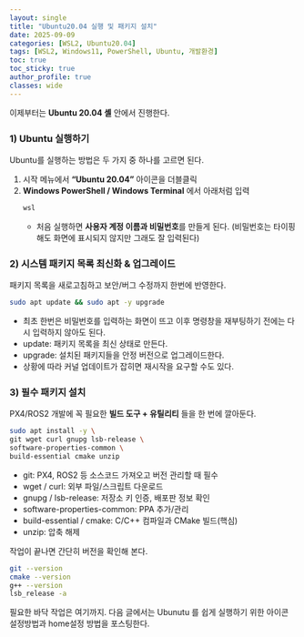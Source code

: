 ```yaml
---
layout: single
title: "Ubuntu20.04 실행 및 패키지 설치"
date: 2025-09-09
categories: [WSL2, Ubuntu20.04]
tags: [WSL2, Windows11, PowerShell, Ubuntu, 개발환경]
toc: true
toc_sticky: true
author_profile: true
classes: wide
---
```


이제부터는 **Ubuntu 20.04 셸** 안에서 진행한다.

### 1) Ubuntu 실행하기
Ubuntu를 실행하는 방법은 두 가지 중 하나를 고르면 된다.

1. 시작 메뉴에서 **“Ubuntu 20.04”** 아이콘을 더블클릭  
2. **Windows PowerShell / Windows Terminal** 에서 아래처럼 입력
   ```powershell
   wsl
   ```
   - 처음 실행하면 **사용자 계정 이름과 비밀번호**를 만들게 된다. (비밀번호는 타이핑해도 화면에 표시되지 않지만 그래도 잘 입력된다)

### 2) 시스템 패키지 목록 최신화 & 업그레이드

  패키지 목록을 새로고침하고 보안/버그 수정까지 한번에 반영한다.

```bash
sudo apt update && sudo apt -y upgrade
```
- 최초 한번은 비밀번호를 입력하는 화면이 뜨고 이후 명령창을 재부팅하기 전에는 다시 입력하지 않아도 된다.
- update: 패키지 목록을 최신 상태로 만든다.
- upgrade: 설치된 패키지들을 안정 버전으로 업그레이드한다.
- 상황에 따라 커널 업데이트가 잡히면 재시작을 요구할 수도 있다.


### 3) 필수 패키지 설치

  PX4/ROS2 개발에 꼭 필요한 **빌드 도구 + 유틸리티** 들을 한 번에 깔아둔다.

  ```bash
sudo apt install -y \
  git wget curl gnupg lsb-release \
  software-properties-common \
  build-essential cmake unzip
```

- git: PX4, ROS2 등 소스코드 가져오고 버전 관리할 때 필수
- wget / curl: 외부 파일/스크립트 다운로드
- gnupg / lsb-release: 저장소 키 인증, 배포판 정보 확인
- software-properties-common: PPA 추가/관리
- build-essential / cmake: C/C++ 컴파일과 CMake 빌드(핵심)
- unzip: 압축 해제

작업이 끝나면 간단히 버전을 확인해 본다.

```bash
git --version
cmake --version
g++ --version
lsb_release -a
```

필요한 바닥 작업은 여기까지. 다음 글에서는 Ubunutu 를 쉽게 실행하기 위한 아이콘 설정방법과 home설정 방법을 포스팅한다.
